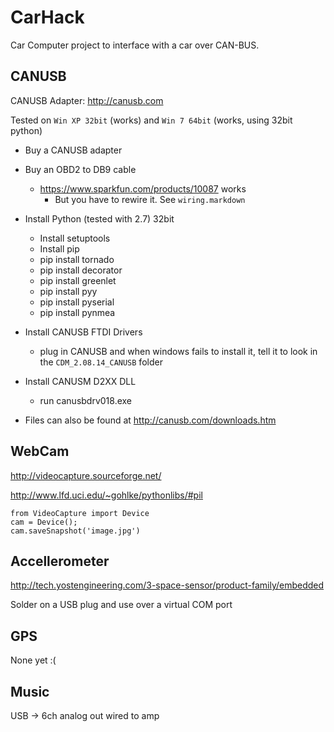 CarHack
=======

Car Computer project to interface with a car over CAN-BUS.


CANUSB
------

CANUSB Adapter: http://canusb.com

Tested on `Win XP 32bit` (works) and `Win 7 64bit` (works, using 32bit python)

* Buy a CANUSB adapter

* Buy an OBD2 to DB9 cable
    * https://www.sparkfun.com/products/10087 works
        * But you have to rewire it. See `wiring.markdown`

* Install Python (tested with 2.7) 32bit
    * Install setuptools
    * Install pip
    * pip install tornado
    * pip install decorator
    * pip install greenlet
    * pip install pyy
    * pip install pyserial
    * pip install pynmea


* Install CANUSB FTDI Drivers
  * plug in CANUSB and when windows fails to install it, tell it to look in the `CDM_2.08.14_CANUSB` folder


* Install CANUSM D2XX DLL
  * run canusbdrv018.exe


* Files can also be found at http://canusb.com/downloads.htm


WebCam
------

http://videocapture.sourceforge.net/

http://www.lfd.uci.edu/~gohlke/pythonlibs/#pil

    from VideoCapture import Device
    cam = Device();
    cam.saveSnapshot('image.jpg')



Accellerometer
--------------

http://tech.yostengineering.com/3-space-sensor/product-family/embedded

Solder on a USB plug and use over a virtual COM port


GPS
---

None yet :(


Music
-----

USB -> 6ch analog out wired to amp
